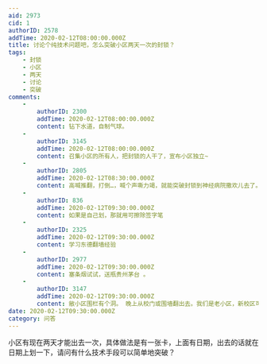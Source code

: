 ```yaml
---
aid: 2973
cid: 1
authorID: 2578
addTime: 2020-02-12T08:00:00.000Z
title: 讨论个纯技术问题吧，怎么突破小区两天一次的封锁？
tags:
    - 封锁
    - 小区
    - 两天
    - 讨论
    - 突破
comments:
    -
        authorID: 2300
        addTime: 2020-02-12T08:00:00.000Z
        content: 钻下水道，自制气球。
    -
        authorID: 3145
        addTime: 2020-02-12T08:00:00.000Z
        content: 召集小区的所有人，把封锁的人干了，宣布小区独立~
    -
        authorID: 2805
        addTime: 2020-02-12T08:30:00.000Z
        content: 高喊推翻，打倒…，喊个声嘶力竭，就能突破封锁到神经病院撒欢儿去了。
    -
        authorID: 836
        addTime: 2020-02-12T09:30:00.000Z
        content: 如果是自己划，那就用可擦除签字笔
    -
        authorID: 2325
        addTime: 2020-02-12T09:30:00.000Z
        content: 学习东德翻墙经验
    -
        authorID: 2977
        addTime: 2020-02-12T09:30:00.000Z
        content: 塞条烟试试，送瓶贵州茅台 。
    -
        authorID: 3147
        addTime: 2020-02-12T09:30:00.000Z
        content: 敝小区围栏有个洞。 晚上从校门或围墙翻出去。我们是老小区，新校区可能不行。
date: 2020-02-12T09:30:00.000Z
category: 问答
---
```


小区有现在两天才能出去一次，具体做法是有一张卡，上面有日期，出去的话就在日期上划一下，请问有什么技术手段可以简单地突破？
